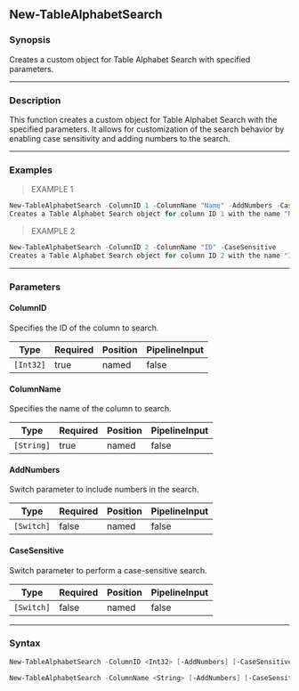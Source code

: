 New-TableAlphabetSearch
-----------------------

### Synopsis
Creates a custom object for Table Alphabet Search with specified parameters.

---

### Description

This function creates a custom object for Table Alphabet Search with the specified parameters. It allows for customization of the search behavior by enabling case sensitivity and adding numbers to the search.

---

### Examples
> EXAMPLE 1

```PowerShell
New-TableAlphabetSearch -ColumnID 1 -ColumnName "Name" -AddNumbers -CaseSensitive
Creates a Table Alphabet Search object for column ID 1 with the name "Name", including numbers in the search and performing a case-sensitive search.
```
> EXAMPLE 2

```PowerShell
New-TableAlphabetSearch -ColumnID 2 -ColumnName "ID" -CaseSensitive
Creates a Table Alphabet Search object for column ID 2 with the name "ID", performing a case-sensitive search.
```

---

### Parameters
#### **ColumnID**
Specifies the ID of the column to search.

|Type     |Required|Position|PipelineInput|
|---------|--------|--------|-------------|
|`[Int32]`|true    |named   |false        |

#### **ColumnName**
Specifies the name of the column to search.

|Type      |Required|Position|PipelineInput|
|----------|--------|--------|-------------|
|`[String]`|true    |named   |false        |

#### **AddNumbers**
Switch parameter to include numbers in the search.

|Type      |Required|Position|PipelineInput|
|----------|--------|--------|-------------|
|`[Switch]`|false   |named   |false        |

#### **CaseSensitive**
Switch parameter to perform a case-sensitive search.

|Type      |Required|Position|PipelineInput|
|----------|--------|--------|-------------|
|`[Switch]`|false   |named   |false        |

---

### Syntax
```PowerShell
New-TableAlphabetSearch -ColumnID <Int32> [-AddNumbers] [-CaseSensitive] [<CommonParameters>]
```
```PowerShell
New-TableAlphabetSearch -ColumnName <String> [-AddNumbers] [-CaseSensitive] [<CommonParameters>]
```
